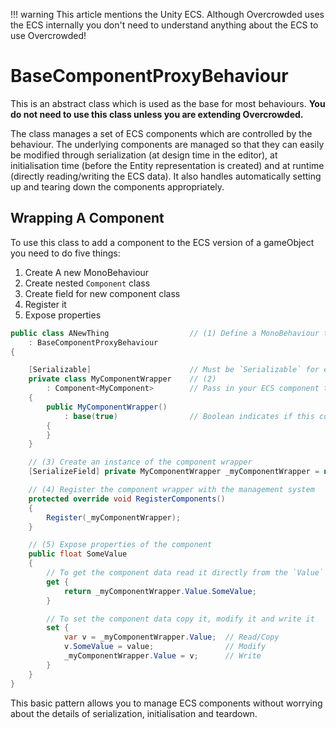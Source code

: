 !!! warning
    This article mentions the Unity ECS. Although Overcrowded uses the ECS internally you don't need to understand anything about the ECS to use Overcrowded!

# BaseComponentProxyBehaviour

This is an abstract class which is used as the base for most behaviours. **You do not need to use this class unless you are extending Overcrowded.**

The class manages a set of ECS components which are controlled by the behaviour. The underlying components are managed so that they can easily be modified through serialization (at design time in the editor), at initialisation time (before the Entity representation is created) and at runtime (directly reading/writing the ECS data). It also handles automatically setting up and tearing down the components appropriately.

## Wrapping A Component

To use this class to add a component to the ECS version of a gameObject you need to do five things:

1. Create A new MonoBehaviour
2. Create nested `Component` class
3. Create field for new component class
4. Register it
5. Expose properties

```csharp
public class ANewThing                  // (1) Define a MonoBehaviour to add to a gameObject
    : BaseComponentProxyBehaviour
{

    [Serializable]                      // Must be `Serializable` for editing to work
    private class MyComponentWrapper    // (2)
        : Component<MyComponent>        // Pass in your ECS component type as generic parameter
    {
        public MyComponentWrapper()
            : base(true)                // Boolean indicates if this component is enabled by default
        {   
        }
    }

    // (3) Create an instance of the component wrapper
    [SerializeField] private MyComponentWrapper _myComponentWrapper = new MyComponentWrapper();

    // (4) Register the component wrapper with the management system
    protected override void RegisterComponents()
    {
        Register(_myComponentWrapper);
    }

    // (5) Expose properties of the component
    public float SomeValue
    {
        // To get the component data read it directly from the `Value` field
        get {
            return _myComponentWrapper.Value.SomeValue;
        }

        // To set the component data copy it, modify it and write it
        set {
            var v = _myComponentWrapper.Value;  // Read/Copy
            v.SomeValue = value;                // Modify
            _myComponentWrapper.Value = v;      // Write
        }
    }
}
```

This basic pattern allows you to manage ECS components without worrying about the details of serialization, initialisation and teardown.
